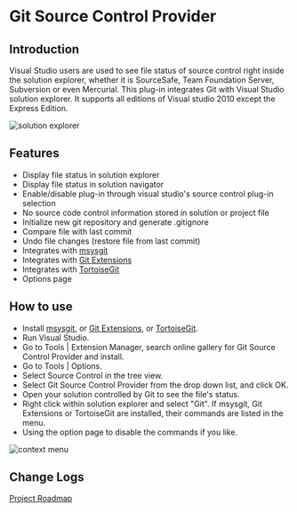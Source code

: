 Git Source Control Provider
===========================

Introduction
------------
Visual Studio users are used to see file status of source control right inside the solution explorer, whether it is SourceSafe, Team Foundation Server, Subversion or even Mercurial. This plug-in integrates Git with Visual Studio solution explorer. It supports all editions of Visual studio 2010 except the Express Edition.

![solution explorer](http://gitscc.codeplex.com/Project/Download/FileDownload.aspx?DownloadId=123874)

Features
--------
* Display file status in solution explorer
* Display file status in solution navigator
* Enable/disable plug-in through visual studio's source control plug-in selection
* No source code control information stored in solution or project file
* Initialize new git repository and generate .gitignore 
* Compare file with last commit 
* Undo file changes (restore file from last commit) 
* Integrates with [msysgit](http://code.google.com/p/msysgit)
* Integrates with [Git Extensions](http://code.google.com/p/gitextensions)
* Integrates with [TortoiseGit](http://code.google.com/p/tortoisegit)
* Options page

How to use
----------
* Install [msysgit](http://code.google.com/p/msysgit), or [Git Extensions](http://code.google.com/p/gitextensions), or [TortoiseGit](http://code.google.com/p/tortoisegit).
* Run Visual Studio. 
* Go to Tools | Extension Manager, search online gallery for Git Source Control Provider and install. 
* Go to Tools | Options. 
* Select Source Control in the tree view.
* Select Git Source Control Provider from the drop down list, and click OK.
* Open your solution controlled by Git to see the file's status.
* Right click within solution explorer and select "Git". If msysgit, Git Extensions or TortoiseGit are installed, their commands are listed in the menu.
* Using the option page to disable the commands if you like.

![context menu](http://gitscc.codeplex.com/Project/Download/FileDownload.aspx?DownloadId=203542)

Change Logs
-----------------
[Project Roadmap](http://gitscc.codeplex.com/wikipage?title=Project%20Roadmap)
